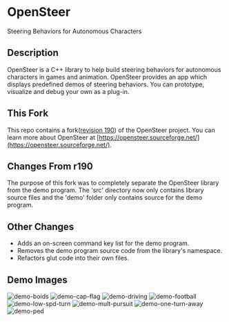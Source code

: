 # OpenSteer

Steering Behaviors for Autonomous Characters 

## Description

OpenSteer is a C++ library to help build steering behaviors for autonomous characters in games and animation. OpenSteer provides an app which displays predefined demos of steering behaviors. You can prototype, visualize and debug your own as a plug-in.

## This Fork

This repo contains a fork([revision 190](https://sourceforge.net/p/opensteer/code/190/)) of the OpenSteer project. You can learn more about OpenSteer at [https://opensteer.sourceforge.net/](https://opensteer.sourceforge.net/).

## Changes From r190

The purpose of this fork was to completely separate the OpenSteer library from the demo program. The 'src' directory now only contains library source files and the 'demo' folder only contains source for the demo program.

## Other Changes

- Adds an on-screen command key list for the demo program.
- Removes the demo program source code from the library's namespace.
- Refactors glut code into their own files.

## Demo Images

![demo-boids](https://github.com/user-attachments/assets/d1b76cf4-cc17-4b59-87b4-b3d99ec5c962)
![demo-cap-flag](https://github.com/user-attachments/assets/479e98d0-10f9-4d3b-9405-35735b93d6a0)
![demo-driving](https://github.com/user-attachments/assets/a9cea1cd-7e07-426a-8996-8b73e2542d09)
![demo-football](https://github.com/user-attachments/assets/aca412a0-d447-4261-a51c-ebe6a0b4fac3)
![demo-low-spd-turn](https://github.com/user-attachments/assets/3c48e1ad-2052-4604-aee9-7f44f22ca385)
![demo-mult-pursuit](https://github.com/user-attachments/assets/512147f0-137f-4033-ad17-b5c9ac15e0a8)
![demo-one-turn-away](https://github.com/user-attachments/assets/20ee7334-1611-4d81-b120-5bb367f14877)
![demo-ped](https://github.com/user-attachments/assets/afe280e1-2ef6-479d-8c12-8b2287cab28d)
